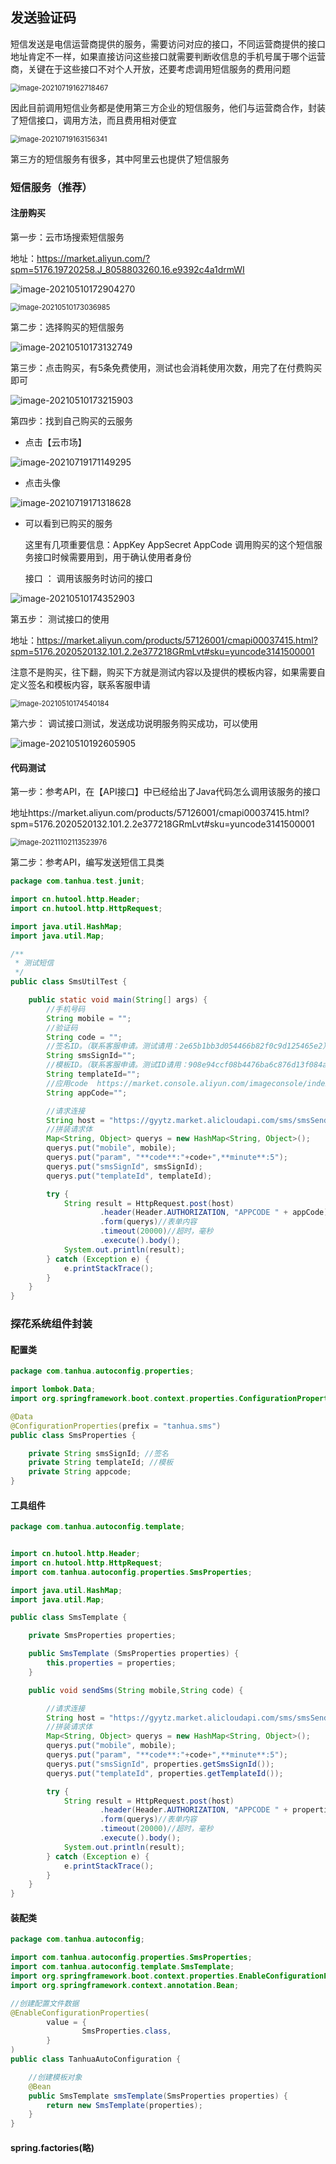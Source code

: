 ## 发送验证码

短信发送是电信运营商提供的服务，需要访问对应的接口，不同运营商提供的接口地址肯定不一样，如果直接访问这些接口就需要判断收信息的手机号属于哪个运营商，关键在于这些接口不对个人开放，还要考虑调用短信服务的费用问题

<img src="assets\image-20210719162718467.png" alt="image-20210719162718467" style="zoom:80%;" />



因此目前调用短信业务都是使用第三方企业的短信服务，他们与运营商合作，封装了短信接口，调用方法，而且费用相对便宜

<img src="assets\image-20210719163156341.png" alt="image-20210719163156341" style="zoom:80%;" />

第三方的短信服务有很多，其中阿里云也提供了短信服务

### 短信服务（推荐）

#### 注册购买

第一步：云市场搜索短信服务

地址：https://market.aliyun.com/?spm=5176.19720258.J_8058803260.16.e9392c4a1drmWI

![image-20210510172904270](assets\image-20210510172904270.png)

<img src="assets\image-20210510173036985.png" alt="image-20210510173036985" style="zoom:80%;" />



第二步：选择购买的短信服务

![image-20210510173132749](assets\image-20210510173132749.png)



第三步：点击购买，有5条免费使用，测试也会消耗使用次数，用完了在付费购买即可

![image-20210510173215903](assets\image-20210510173215903.png)



第四步：找到自己购买的云服务

- 点击【云市场】

![image-20210719171149295](assets\image-20210719171149295.png)

- 点击头像

![image-20210719171318628](assets\image-20210719171318628.png)

- 可以看到已购买的服务

  这里有几项重要信息：AppKey  AppSecret AppCode 调用购买的这个短信服务接口时候需要用到，用于确认使用者身份

  接口 ： 调用该服务时访问的接口

![image-20210510174352903](assets\image-20210510174352903.png)



第五步： 测试接口的使用

地址：https://market.aliyun.com/products/57126001/cmapi00037415.html?spm=5176.2020520132.101.2.2e377218GRmLvt#sku=yuncode3141500001

注意不是购买，往下翻，购买下方就是测试内容以及提供的模板内容，如果需要自定义签名和模板内容，联系客服申请

<img src="assets\image-20210510174540184.png" alt="image-20210510174540184" style="zoom:80%;" />



第六步： 调试接口测试，发送成功说明服务购买成功，可以使用

![image-20210510192605905](assets\image-20210510192605905.png)

#### 代码测试

第一步：参考API，在【API接口】中已经给出了Java代码怎么调用该服务的接口

地址https://market.aliyun.com/products/57126001/cmapi00037415.html?spm=5176.2020520132.101.2.2e377218GRmLvt#sku=yuncode3141500001

<img src="assets/image-20211102113523976.png" alt="image-20211102113523976" style="zoom:80%;" /> 

第二步：参考API，编写发送短信工具类

```java
package com.tanhua.test.junit;

import cn.hutool.http.Header;
import cn.hutool.http.HttpRequest;

import java.util.HashMap;
import java.util.Map;

/**
 * 测试短信
 */
public class SmsUtilTest {

    public static void main(String[] args) {
        //手机号码
        String mobile = "";
        //验证码
        String code = "";
        //签名ID。（联系客服申请。测试请用：2e65b1bb3d054466b82f0c9d125465e2）
        String smsSignId="";
        //模板ID。（联系客服申请。测试ID请用：908e94ccf08b4476ba6c876d13f084ad，短信内容为 { 验证码：**code**，**minute**分钟内有效，请勿泄漏于他人！}）
        String templateId="";
        //应用code  https://market.console.aliyun.com/imageconsole/index.htm?#/bizlist?_k=r5f9m0 查找
        String appCode="";

        //请求连接
        String host = "https://gyytz.market.alicloudapi.com/sms/smsSend";
        //拼装请求体
        Map<String, Object> querys = new HashMap<String, Object>();
        querys.put("mobile", mobile);
        querys.put("param", "**code**:"+code+",**minute**:5");
        querys.put("smsSignId", smsSignId);
        querys.put("templateId", templateId);

        try {
            String result = HttpRequest.post(host)
                    .header(Header.AUTHORIZATION, "APPCODE " + appCode)//头信息，多个头信息多次调用此方法即可
                    .form(querys)//表单内容
                    .timeout(20000)//超时，毫秒
                    .execute().body();
            System.out.println(result);
        } catch (Exception e) {
            e.printStackTrace();
        }
    }
}
```

### 探花系统组件封装

#### 配置类

```java
package com.tanhua.autoconfig.properties;

import lombok.Data;
import org.springframework.boot.context.properties.ConfigurationProperties;

@Data
@ConfigurationProperties(prefix = "tanhua.sms")
public class SmsProperties {

    private String smsSignId; //签名
    private String templateId; //模板
    private String appcode;
}
```

#### 工具组件

```java
package com.tanhua.autoconfig.template;


import cn.hutool.http.Header;
import cn.hutool.http.HttpRequest;
import com.tanhua.autoconfig.properties.SmsProperties;

import java.util.HashMap;
import java.util.Map;

public class SmsTemplate {

    private SmsProperties properties;

    public SmsTemplate (SmsProperties properties) {
        this.properties = properties;
    }

    public void sendSms(String mobile,String code) {

        //请求连接
        String host = "https://gyytz.market.alicloudapi.com/sms/smsSend";
        //拼装请求体
        Map<String, Object> querys = new HashMap<String, Object>();
        querys.put("mobile", mobile);
        querys.put("param", "**code**:"+code+",**minute**:5");
        querys.put("smsSignId", properties.getSmsSignId());
        querys.put("templateId", properties.getTemplateId());

        try {
            String result = HttpRequest.post(host)
                    .header(Header.AUTHORIZATION, "APPCODE " + properties.getAppcode())//头信息，多个头信息多次调用此方法即可
                    .form(querys)//表单内容
                    .timeout(20000)//超时，毫秒
                    .execute().body();
            System.out.println(result);
        } catch (Exception e) {
            e.printStackTrace();
        }
    }
}
```

#### 装配类

```java
package com.tanhua.autoconfig;

import com.tanhua.autoconfig.properties.SmsProperties;
import com.tanhua.autoconfig.template.SmsTemplate;
import org.springframework.boot.context.properties.EnableConfigurationProperties;
import org.springframework.context.annotation.Bean;

//创建配置文件数据
@EnableConfigurationProperties(
        value = {
                SmsProperties.class,
        }
)
public class TanhuaAutoConfiguration {

    //创建模板对象
    @Bean
    public SmsTemplate smsTemplate(SmsProperties properties) {
        return new SmsTemplate(properties);
    }
}
```

#### spring.factories(略)